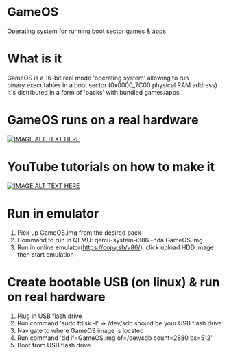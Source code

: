 # GameOS
Operating system for running boot sector games & apps

# What is it
GameOS is a 16-bit real mode 'operating system' allowing to run<br>
binary executables in a boot sector (0x0000_7C00 physical RAM address)<br>
It's distributed in a form of 'packs' with bundled games/apps.<br>

# GameOS runs on a real hardware
[![IMAGE ALT TEXT HERE](https://img.youtube.com/vi/fJDYgAqOTxU/0.jpg)](https://youtu.be/fJDYgAqOTxU)

# YouTube tutorials on how to make it
[![IMAGE ALT TEXT HERE](https://img.youtube.com/vi/jthPhsZLK7o/0.jpg)](https://www.youtube.com/watch?v=jthPhsZLK7o&list=PLLfIBXQeu3aZCod5V6FWRNkeLiFAizR3g&index=2)

# Run in emulator
1. Pick up GameOS.img from the desired pack
2. Command to run in QEMU: qemu-system-i386 -hda GameOS.img
3. Run in online emulator(https://copy.sh/v86/): click upload HDD image then start emulation

# Create bootable USB (on linux) & run on real hardware 
1. Plug in USB flash drive
2. Run command 'sudo fdisk -l' => /dev/sdb should be your USB flash drive
3. Navigate to where GameOS image is located
4. Run command 'dd if=GameOS.img of=/dev/sdb count=2880 bs=512'
5. Boot from USB flash drive
